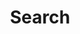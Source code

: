 ---
title: "Search" # in any language you want
layout: "search" # is necessary
# url: "/archive"
# description: "Description for Search"
summary: "search"
placeholder: "Prometheus, .NET, Spring boot..."
---